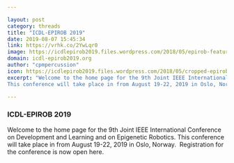 ```yaml
---

layout: post
category: threads
title: "ICDL-EPIROB 2019"
date: 2019-08-07 15:45:34
link: https://vrhk.co/2YwLqr0
image: https://icdlepirob2019.files.wordpress.com/2018/05/epirob-feature-images-8.jpg?w=1200&fit=200%2C150
domain: icdl-epirob2019.org
author: "cpmpercussion"
icon: https://icdlepirob2019.files.wordpress.com/2018/05/cropped-epirob-robo1.png?w=180
excerpt: "Welcome to the home page for the 9th Joint IEEE International Conference on Development and Learning and on Epigenetic Robotics.
This conference will take place in from August 19-22, 2019 in Oslo, Norway.&nbsp; Registration for the conference is now open here."

---
```


### ICDL-EPIROB 2019

Welcome to the home page for the 9th Joint IEEE International Conference on Development and Learning and on Epigenetic Robotics.
This conference will take place in from August 19-22, 2019 in Oslo, Norway.&nbsp; Registration for the conference is now open here.